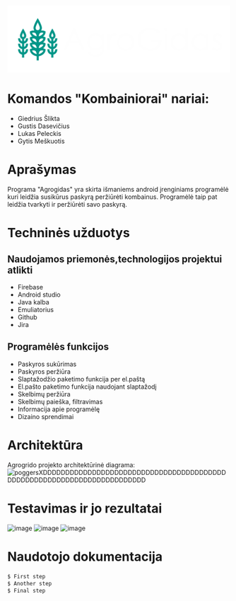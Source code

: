 <div align="center">
    <img src="app/src/main/res/mipmap-xxxhdpi/baltas.png" alt="Logo">
</div>


# Komandos "Kombainiorai" nariai:

* Giedrius Šlikta
* Gustis Dasevičius
* Lukas Peleckis
* Gytis Meškuotis


# Aprašymas

Programa "Agrogidas" yra skirta išmaniems android įrenginiams programėlė kuri leidžia susikūrus paskyrą peržiūrėti kombainus. Programėlė taip pat leidžia tvarkyti ir peržiūrėti savo paskyrą.

# Techninės užduotys

## Naudojamos priemonės,technologijos projektui atlikti

* Firebase
* Android studio
* Java kalba
* Emuliatorius
* Github
* Jira

## Programėlės funkcijos

* Paskyros sukūrimas
* Paskyros peržiūra
* Slaptažodžio paketimo funkcija per el.paštą
* El.pašto paketimo funkcija naudojant slaptažodį
* Skelbimų peržiūra
* Skelbimų paieška, filtravimas
* Informacija apie programėlę
* Dizaino sprendimai

# Architektūra
Agrogrido projekto architektūrinė diagrama:
![poggersXDDDDDDDDDDDDDDDDDDDDDDDDDDDDDDDDDDDDDDDDDDDDDDDDDDDDDDDDDDDDDDDDDDDDDDDD](https://github.com/Gamauwu/AgroGidas_Kombainiorai/assets/125763002/d169f996-564e-4518-95d9-9eb5d7b73ef2)


# Testavimas ir jo rezultatai

![image](https://github.com/k0lro/AgroGidas_Kombainiorai/assets/126868510/7164face-346d-4ff0-b341-fd07f42e5299)
![image](https://github.com/k0lro/AgroGidas_Kombainiorai/assets/126868510/d9ea21dd-017d-4746-90fa-c1b2610a1ddc)
![image](https://github.com/k0lro/AgroGidas_Kombainiorai/assets/126868510/84bc3adc-e29a-485c-a734-a395c525bec6)

# Naudotojo dokumentacija
```
$ First step
$ Another step
$ Final step
```

